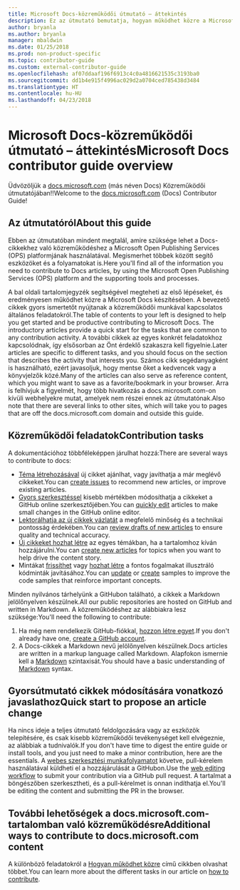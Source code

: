```yaml
---
title: Microsoft Docs-közreműködői útmutató – áttekintés
description: Ez az útmutató bemutatja, hogyan működhet közre a Microsoft dokumentációs webhelyén, a docs.microsoft.com-on.
author: bryanla
ms.author: bryanla
manager: mbaldwin
ms.date: 01/25/2018
ms.prod: non-product-specific
ms.topic: contributor-guide
ms.custom: external-contributor-guide
ms.openlocfilehash: af07ddaaf196f6913c4c0a4816621535c3193ba0
ms.sourcegitcommit: dd1b4e915f4996ac029d2a0704ced785438d3484
ms.translationtype: HT
ms.contentlocale: hu-HU
ms.lasthandoff: 04/23/2018
---
```

# <a name="microsoft-docs-contributor-guide-overview"></a><span data-ttu-id="24e45-103">Microsoft Docs-közreműködői útmutató – áttekintés</span><span class="sxs-lookup"><span data-stu-id="24e45-103">Microsoft Docs contributor guide overview</span></span>

<span data-ttu-id="24e45-104">Üdvözöljük a [docs.microsoft.com](https://docs.microsoft.com) (más néven Docs) Közreműködői útmutatójában!!</span><span class="sxs-lookup"><span data-stu-id="24e45-104">Welcome to the [docs.microsoft.com](https://docs.microsoft.com) (Docs) Contributor Guide!</span></span>

## <a name="about-this-guide"></a><span data-ttu-id="24e45-105">Az útmutatóról</span><span class="sxs-lookup"><span data-stu-id="24e45-105">About this guide</span></span>

<span data-ttu-id="24e45-106">Ebben az útmutatóban mindent megtalál, amire szüksége lehet a Docs-cikkekhez való közreműködéshez a Microsoft Open Publishing Services (OPS) platformjának használatával. Megismerhet többek között segítő eszközöket és a folyamatokat is.</span><span class="sxs-lookup"><span data-stu-id="24e45-106">Here you'll find all of the information you need to contribute to Docs articles, by using the Microsoft Open Publishing Services (OPS) platform and the supporting tools and processes.</span></span>

<span data-ttu-id="24e45-107">A bal oldali tartalomjegyzék segítségével megteheti az első lépéseket, és eredményesen működhet közre a Microsoft Docs készítésében. A bevezető cikkek gyors ismertetőt nyújtanak a közreműködői munkával kapcsolatos általános feladatokról.</span><span class="sxs-lookup"><span data-stu-id="24e45-107">The table of contents to your left is designed to help you get started and be productive contributing to Microsoft Docs. The introductory articles provide a quick start for the tasks that are common to any contribution activity.</span></span> <span data-ttu-id="24e45-108">A további cikkek az egyes konkrét feladatokhoz kapcsolódnak, így elsősorban az Önt érdeklő szakaszra kell figyelnie.</span><span class="sxs-lookup"><span data-stu-id="24e45-108">Later articles are specific to different tasks, and you should focus on the section that describes the activity that interests you.</span></span> <span data-ttu-id="24e45-109">Számos cikk segédanyagként is használható, ezért javasoljuk, hogy mentse őket a kedvencek vagy a könyvjelzők közé.</span><span class="sxs-lookup"><span data-stu-id="24e45-109">Many of the articles can also serve as reference content, which you might want to save as a favorite/bookmark in your browser.</span></span> <span data-ttu-id="24e45-110">Arra is felhívjuk a figyelmét, hogy több hivatkozás a docs.microsoft.com-on kívüli webhelyekre mutat, amelyek nem részei ennek az útmutatónak.</span><span class="sxs-lookup"><span data-stu-id="24e45-110">Also note that there are several links to other sites, which will take you to pages that are off the docs.microsoft.com domain and outside this guide.</span></span>

## <a name="contribution-tasks"></a><span data-ttu-id="24e45-111">Közreműködői feladatok</span><span class="sxs-lookup"><span data-stu-id="24e45-111">Contribution tasks</span></span>

<span data-ttu-id="24e45-112">A dokumentációhoz többféleképpen járulhat hozzá:</span><span class="sxs-lookup"><span data-stu-id="24e45-112">There are several ways to contribute to docs:</span></span>

- <span data-ttu-id="24e45-113">[Téma létrehozásával](how-to-contribute.md#create-issues) új cikket ajánlhat, vagy javíthatja a már meglévő cikkeket.</span><span class="sxs-lookup"><span data-stu-id="24e45-113">You can [create issues](how-to-contribute.md#create-issues) to recommend new articles, or improve existing articles.</span></span>
- <span data-ttu-id="24e45-114">[Gyors szerkesztéssel](how-to-contribute.md#quick-edits) kisebb mértékben módosíthatja a cikkeket a GitHub online szerkesztőjében.</span><span class="sxs-lookup"><span data-stu-id="24e45-114">You can [quickly edit](how-to-contribute.md#quick-edits) articles to make small changes in the GitHub online editor.</span></span>
- <span data-ttu-id="24e45-115">[Lektorálhatja az új cikkek vázlatát](how-to-contribute.md#review-new-articles) a megfelelő minőség és a technikai pontosság érdekében.</span><span class="sxs-lookup"><span data-stu-id="24e45-115">You can [review drafts of new articles](how-to-contribute.md#review-new-articles) to ensure quality and technical accuracy.</span></span>
- <span data-ttu-id="24e45-116">[Új cikkeket hozhat létre](how-to-contribute.md#create-new-articles) az egyes témákban, ha a tartalomhoz kíván hozzájárulni.</span><span class="sxs-lookup"><span data-stu-id="24e45-116">You can [create new articles](how-to-contribute.md#create-new-articles) for topics when you want to help drive the content story.</span></span>
- <span data-ttu-id="24e45-117">Mintákat [frissíthet](how-to-contribute.md#update-samples) vagy [hozhat létre](how-to-contribute.md#create-samples) a fontos fogalmakat illusztráló kódminták javításához.</span><span class="sxs-lookup"><span data-stu-id="24e45-117">You can [update](how-to-contribute.md#update-samples) or [create](how-to-contribute.md#create-samples) samples to improve the code samples that reinforce important concepts.</span></span>

<span data-ttu-id="24e45-118">Minden nyilvános tárhelyünk a GitHubon található, a cikkek a Markdown jelölőnyelven készülnek.</span><span class="sxs-lookup"><span data-stu-id="24e45-118">All our public repositories are hosted on GitHub and written in Markdown.</span></span> <span data-ttu-id="24e45-119">A közreműködéshez az alábbiakra lesz szüksége:</span><span class="sxs-lookup"><span data-stu-id="24e45-119">You'll need the following to contribute:</span></span>

1. <span data-ttu-id="24e45-120">Ha még nem rendelkezik GitHub-fiókkal, [hozzon létre egyet](https://github.com/join).</span><span class="sxs-lookup"><span data-stu-id="24e45-120">If you don't already have one, [create a GitHub account](https://github.com/join).</span></span>
2. <span data-ttu-id="24e45-121">A Docs-cikkek a Markdown nevű jelölőnyelven készülnek.</span><span class="sxs-lookup"><span data-stu-id="24e45-121">Docs articles are written in a markup language called Markdown.</span></span> <span data-ttu-id="24e45-122">Alapfokon ismernie kell a [Markdown](https://daringfireball.net/projects/markdown/syntax) szintaxisát.</span><span class="sxs-lookup"><span data-stu-id="24e45-122">You should have a basic understanding of [Markdown](https://daringfireball.net/projects/markdown/syntax) syntax.</span></span>

## <a name="quick-start-to-propose-an-article-change"></a><span data-ttu-id="24e45-123">Gyorsútmutató cikkek módosítására vonatkozó javaslathoz</span><span class="sxs-lookup"><span data-stu-id="24e45-123">Quick start to propose an article change</span></span>

<span data-ttu-id="24e45-124">Ha nincs ideje a teljes útmutató feldolgozására vagy az eszközök telepítésére, és csak kisebb közreműködői tevékenységet kell elvégeznie, az alábbiak a tudnivalók.</span><span class="sxs-lookup"><span data-stu-id="24e45-124">If you don't have time to digest the entire guide or install tools, and you just need to make a minor contribution, here are the essentials.</span></span> <span data-ttu-id="24e45-125">A [webes szerkesztési munkafolyamatot](how-to-contribute.md#quick-edits) követve, pull-kérelem használatával küldheti el a hozzájárulását a GitHubon.</span><span class="sxs-lookup"><span data-stu-id="24e45-125">Use the [web editing workflow](how-to-contribute.md#quick-edits) to submit your contribution via a GitHub pull request.</span></span> <span data-ttu-id="24e45-126">A tartalmat a böngészőben szerkesztheti, és a pull-kérelmet is onnan indíthatja el.</span><span class="sxs-lookup"><span data-stu-id="24e45-126">You'll be editing the content and submitting the PR in the browser.</span></span>

## <a name="additional-ways-to-contribute-to-docsmicrosoftcom-content"></a><span data-ttu-id="24e45-127">További lehetőségek a docs.microsoft.com-tartalomban való közreműködésre</span><span class="sxs-lookup"><span data-stu-id="24e45-127">Additional ways to contribute to docs.microsoft.com content</span></span>

<span data-ttu-id="24e45-128">A különböző feladatokról a [Hogyan működhet közre](how-to-contribute.md) című cikkben olvashat többet.</span><span class="sxs-lookup"><span data-stu-id="24e45-128">You can learn more about the different tasks in our article on [how to contribute](how-to-contribute.md).</span></span>


